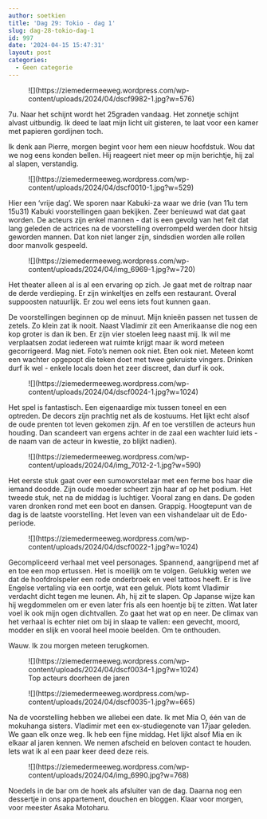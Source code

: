 ```yaml
---
author: soetkien
title: 'Dag 29: Tokio - dag 1'
slug: dag-28-tokio-dag-1
id: 997
date: '2024-04-15 15:47:31'
layout: post
categories:
  - Geen categorie
---
```


<figure class="wp-block-image size-large">![](https://ziemedermeeweg.wordpress.com/wp-content/uploads/2024/04/dscf9982-1.jpg?w=576)</figure>

7u. Naar het schijnt wordt het 25graden vandaag. Het zonnetje schijnt alvast uitbundig. Ik deed te laat mijn licht uit gisteren, te laat voor een kamer met papieren gordijnen toch.

Ik denk aan Pierre, morgen begint voor hem een nieuw hoofdstuk. Wou dat we nog eens konden bellen. Hij reageert niet meer op mijn berichtje, hij zal al slapen, verstandig.

<figure class="wp-block-image size-large">![](https://ziemedermeeweg.wordpress.com/wp-content/uploads/2024/04/dscf0010-1.jpg?w=529)</figure>

Hier een ‘vrije dag’. We sporen naar Kabuki-za waar we drie (van 11u tem 15u31) Kabuki voorstellingen gaan bekijken. Zeer benieuwd wat dat gaat worden. De acteurs zijn enkel mannen - dat is een gevolg van het feit dat lang geleden de actrices na de voorstelling overrompeld werden door hitsig geworden mannen. Dat kon niet langer zijn, sindsdien worden alle rollen door manvolk gespeeld.

<figure class="wp-block-image size-large">![](https://ziemedermeeweg.wordpress.com/wp-content/uploads/2024/04/img_6969-1.jpg?w=720)</figure>

Het theater alleen al is al een ervaring op zich. Je gaat met de roltrap naar de derde verdieping. Er zijn winkeltjes en zelfs een restaurant. Overal suppoosten natuurlijk. Er zou wel eens iets fout kunnen gaan.

De voorstellingen beginnen op de minuut. Mijn knieën passen net tussen de zetels. Zo klein zat ik nooit. Naast Vladimir zit een Amerikaanse die nog een kop groter is dan ik ben. Er zijn vier stoelen leeg naast mij. Ik wil me verplaatsen zodat iedereen wat ruimte krijgt maar ik word meteen gecorrigeerd. Mag niet. Foto’s nemen ook niet. Eten ook niet. Meteen komt een wachter opgepopt die teken doet met twee gekruiste vingers. Drinken durf ik wel - enkele locals doen het zeer discreet, dan durf ik ook.

<figure class="wp-block-image size-large">![](https://ziemedermeeweg.wordpress.com/wp-content/uploads/2024/04/dscf0024-1.jpg?w=1024)</figure>

Het spel is fantastisch. Een eigenaardige mix tussen toneel en een optreden. De decors zijn prachtig net als de kostuums. Het lijkt echt alsof de oude prenten tot leven gekomen zijn. Af en toe verstillen de acteurs hun houding. Dan scandeert van ergens achter in de zaal een wachter luid iets - de naam van de acteur in kwestie, zo blijkt nadien).

<figure class="wp-block-image size-large">![](https://ziemedermeeweg.wordpress.com/wp-content/uploads/2024/04/img_7012-2-1.jpg?w=590)</figure>

Het eerste stuk gaat over een sumoworstelaar met een ferme bos haar die iemand doodde. Zijn oude moeder scheert zijn haar af op het podium. Het tweede stuk, net na de middag is luchtiger. Vooral zang en dans. De goden varen dronken rond met een boot en dansen. Grappig. Hoogtepunt van de dag is de laatste voorstelling. Het leven van een vishandelaar uit de Edo-periode.

<figure class="wp-block-image size-large">![](https://ziemedermeeweg.wordpress.com/wp-content/uploads/2024/04/dscf0022-1.jpg?w=1024)</figure>

Gecompliceerd verhaal met veel personages. Spannend, aangrijpend met af en toe een mop ertussen. Het is moeilijk om te volgen. Gelukkig weten we dat de hoofdrolspeler een rode onderbroek en veel tattoos heeft. Er is live Engelse vertaling via een oortje, wat een geluk. Plots komt Vladimir verdacht dicht tegen me leunen. Ah, hij zit te slapen. Op Japanse wijze kan hij wegdommelen om er even later fris als een hoentje bij te zitten. Wat later voel ik ook mijn ogen dichtvallen. Zo gaat het wat op en neer. De climax van het verhaal is echter niet om bij in slaap te vallen: een gevecht, moord, modder en slijk en vooral heel mooie beelden. Om te onthouden.

Wauw. Ik zou morgen meteen terugkomen.

<figure class="wp-block-image size-large">![](https://ziemedermeeweg.wordpress.com/wp-content/uploads/2024/04/dscf0034-1.jpg?w=1024)

<figcaption class="wp-element-caption">Top acteurs doorheen de jaren</figcaption>

</figure>

<figure class="wp-block-image size-large">![](https://ziemedermeeweg.wordpress.com/wp-content/uploads/2024/04/dscf0035-1.jpg?w=665)</figure>

Na de voorstelling hebben we allebei een date. Ik met Mia O, één van de mokuhanga sisters. Vladimir met een ex-studiegenote van 17jaar geleden. We gaan elk onze weg. Ik heb een fijne middag. Het lijkt alsof Mia en ik elkaar al jaren kennen. We nemen afscheid en beloven contact te houden. Iets wat ik al een paar keer deed deze reis.

<figure class="wp-block-image size-large">![](https://ziemedermeeweg.wordpress.com/wp-content/uploads/2024/04/img_6990.jpg?w=768)</figure>

Noedels in de bar om de hoek als afsluiter van de dag. Daarna nog een dessertje in ons appartement, douchen en bloggen. Klaar voor morgen, voor meester Asaka Motoharu.